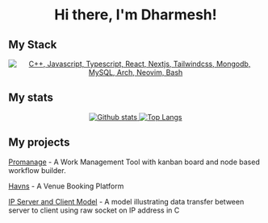 <h1 align="center">Hi there, I'm Dharmesh!  </h1>

## My Stack
<p align="center">
  <a href="#">
    <img src="https://skillicons.dev/icons?i=cpp,js,ts,react,nextjs,tailwindcss,mongodb,mysql,arch,neovim,bash,lua" alt="C++, Javascript, Typescript, React, Nextjs, Tailwindcss, Mongodb, MySQL, Arch, Neovim, Bash">
  </a>
</p>

## My stats
<p align="center">
  <a href="#">
    <img src="https://github-readme-stats.vercel.app/api?username=Dharmesh53&theme=onedark&show_icons=true&hide_rank=true&custom_title=Stats&count_private=true&hide_border=true&hide=issues&line_height=24&bg_color=0d1117&disable_animations=true" alt="Github stats" />
    <img src="https://github-readme-stats.vercel.app/api/top-langs/?username=Dharmesh53&layout=compact&theme=onedark&count_private=true&hide_border=true&bg_color=0d1117&exclude_repo=Dotfiles&disable_animations=true" alt="Top Langs">
  </a>
</p>

## My projects

[Promanage](https://promanage-ten.vercel.app) - A Work Management Tool with kanban board and node based workflow builder. 

[Havns](https://havns.vercel.app) - A Venue Booking Platform

[IP Server and Client Model](https://github.com/dharmesh53/IP-Server-And-Client-Model) - A model illustrating data transfer between server to client using raw socket on IP address in C
